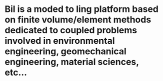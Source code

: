 # Bil is a moded to ling platform based on finite volume/element methods dedicated to coupled problems involved in environmental engineering, geomechanical engineering, material sciences, etc...
